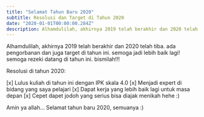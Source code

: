 ```yaml
---
title: "Selamat Tahun Baru 2020"
subtitle: Resolusi dan Target di Tahun 2020
date: "2020-01-01T00:00:00.284Z"
description: Alhamdulilah, akhirnya 2019 telah berakhir dan 2020 telah tiba. ada pengorbanan dan juga target di tahun ini. semoga jadi lebih baik lagi! semoga rezeki datang di tahun ini. bismilah!!!
---
```


Alhamdulilah, akhirnya 2019 telah berakhir dan 2020 telah tiba. ada pengorbanan dan juga target di tahun ini. semoga jadi lebih baik lagi! semoga rezeki datang di tahun ini. bismilah!!!

Resolusi di tahun 2020:

[x] Lulus kuliah di tahun ini dengan IPK skala 4.0
[x] Menjadi expert di bidang yang saya pelajari
[x] Dapat kerja yang lebih baik lagi untuk masa depan
[x] Cepet dapet jodoh yang serius bisa diajak menikah hehe :)

Amin ya allah...
Selamat tahun baru 2020, semuanya :)
